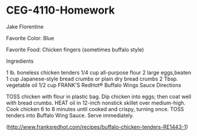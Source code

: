 # CEG-4110-Homework
Jake Florentine

Favorite Color: Blue

Favorite Food: Chicken fingers (sometimes buffalo style)

Ingredients

1 lb. boneless chicken tenders 
1/4 cup all-purpose flour 
2 large eggs,beaten 
1 cup Japanese-style bread crumbs or plain dry bread crumbs 
2 Tbsp. vegetable oil 
1/2 cup FRANK'S RedHot® Buffalo Wings Sauce 
Directions

TOSS chicken with flour in plastic bag. Dip chicken into eggs; then coat well with bread crumbs.
HEAT oil in 12-inch nonstick skillet over medium-high. Cook chicken 6 to 8 minutes until cooked and crispy, turning once.
TOSS tenders into Buffalo Wing Sauce. Serve immediately.

(http://www.franksredhot.com/recipes/buffalo-chicken-tenders-RE1443-1)
